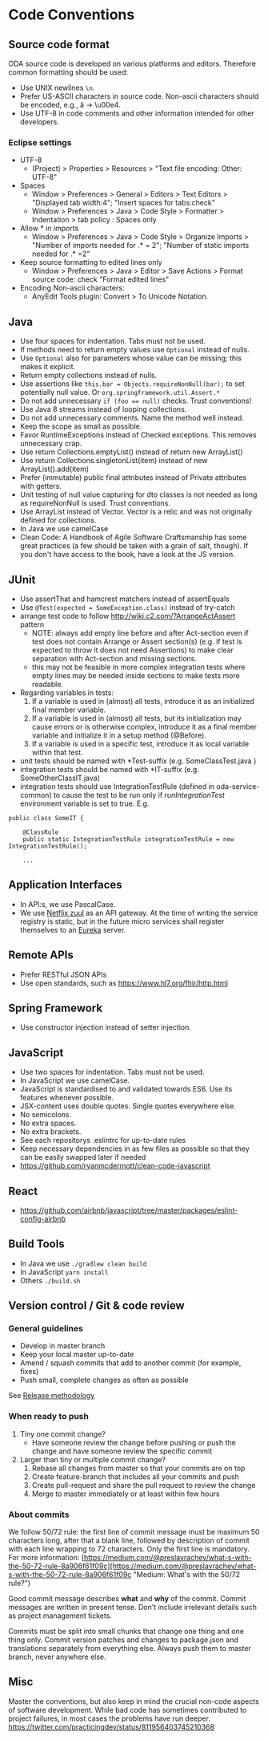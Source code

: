 # Code Conventions
## Source code format
ODA source code is developed on various platforms and editors. Therefore common formatting should be used:
- Use UNIX newlines `\n`.
- Prefer US-ASCII characters in source code. Non-ascii characters should be encoded, e.g., ä -> \u00e4.
- Use UTF-8 in code comments and other information intended for other developers.

### Eclipse settings
- UTF-8
  * (Project) > Properties > Resources > "Text file encoding: Other: UTF-8"
- Spaces
  * Window > Preferences > General > Editors > Text Editors > "Displayed tab width:4"; "Insert spaces for tabs:check"
  * Window > Preferences > Java > Code Style > Formatter > Indentation > tab policy : Spaces only
- Allow * in imports
  * Window > Preferences > Java > Code Style > Organize Imports > "Number of imports needed for .* = 2"; "Number of static imports needed for .* =2"
- Keep source formatting to edited lines only
  * Window > Preferences > Java > Editor > Save Actions > Format source code: check "Format edited lines"
- Encoding Non-ascii characters:
  * AnyEdit Tools plugin: Convert > To Unicode Notation.

## Java
- Use four spaces for indentation. Tabs must not be used.
- If methods need to return empty values use `Optional` instead of nulls.
- Use `Optional` also for parameters whose value can be missing; this makes it explicit.
- Return empty collections instead of nulls.
- Use assertions like `this.bar = Objects.requireNonNull(bar);` to set potentially null value. Or `org.springframework.util.Assert.*`
- Do not add unnecessary `if (foo == null)` checks. Trust conventions!
- Use Java 8 streams instead of looping collections.
- Do not add unnecessary comments. Name the method well instead.
- Keep the scope as small as possible.
- Favor RuntimeExceptions instead of Checked exceptions. This removes unnecessary crap.
- Use return Collections.emptyList() instead of return new ArrayList()
- Use return Collections.singletonList(item) instead of new ArrayList().add(item)
- Prefer (immutable) public final attributes instead of Private attributes with getters.
- Unit testing of null value capturing for dto classes is not needed as long as requireNonNull is used. Trust conventions.
- Use ArrayList instead of Vector. Vector is a relic and was not originally defined for collections.
- In Java we use camelCase
- Clean Code: A Handbook of Agile Software Craftsmanship has some great practices (a few should be taken with a grain of salt, though). If you don't have access to the book, have a look at the JS version.

## JUnit
- Use assertThat and hamcrest matchers instead of assertEquals
- Use `@Test(expected = SomeException.class)` instead of try-catch
- arrange test code to follow http://wiki.c2.com/?ArrangeActAssert pattern
  + NOTE: always add empty line before and after Act-section even if test does not contain Arrange or Assert section(s) (e.g. if test is expected to throw it does not need Assertions) to make clear separation with Act-section and missing sections.
  + this may not be feasible in more complex integration tests where empty lines may be needed inside sections to make tests more readable.
- Regarding variables in tests:
  1. If a variable is used in (almost) all tests, introduce it as an initialized final member variable.
  1. If a variable is used in (almost) all tests, but its initialization may cause errors or is otherwise complex, introduce it as a final member variable and initialize it in a setup method (@Before).
  1. If a variable is used in a specific test, introduce it as local variable within that test.
- unit tests should be named with \*Test-suffix (e.g. SomeClassTest.java )
- integration tests should be named with \*IT-suffix (e.g. SomeOtherClassIT.java)
- integration tests should use IntegrationTestRule (defined in oda-service-common) to cause the test to be run only if *runIntegrationTest* environment variable is set to true. E.g.
```
public class SomeIT {

    @ClassRule
    public static IntegrationTestRule integrationTestRule = new IntegrationTestRule();

    ...
```

## Application Interfaces
- In API:s, we use PascalCase.
- We use [Netflix zuul](https://github.com/Netflix/zuul) as an API gateway.
  At the time of writing the service registry is static, but in the future
  micro services shall register themselves to an 
  [Eureka](https://github.com/Netflix/eureka) server.

## Remote APIs
- Prefer RESTful JSON APIs
- Use open standards, such as https://www.hl7.org/fhir/http.html

## Spring Framework
- Use constructor injection instead of setter injection.

## JavaScript
- Use two spaces for indentation. Tabs must not be used.
- In JavaScript we use camelCase.
- JavaScript is standardised to and validated towards ES6. Use its features whenever possible.
- JSX-content uses double quotes. Single quotes everywhere else.
- No semicolons.
- No extra spaces.
- No extra brackets.
- See each repositorys .eslintrc for up-to-date rules
- Keep necessary dependencies in as few files as possible so that they can be easily swapped later if needed
- https://github.com/ryanmcdermott/clean-code-javascript

## React
- https://github.com/airbnb/javascript/tree/master/packages/eslint-config-airbnb

## Build Tools
- In Java we use `./gradlew clean build`
- In JavaScript `yarn install`
- Others `./build.sh`

## Version control / Git & code review

### General guidelines

- Develop in master branch
- Keep your local master up-to-date
- Amend / squash commits that add to another commit (for example, fixes)
- Push small, complete changes as often as possible

See [Release methodology](release-methodology.md)

### When ready to push

1. Tiny one commit change?
   - Have someone review the change before pushing or push the change and have someone review the specific commit
2. Larger than tiny or multiple commit change?
   1. Rebase all changes from master so that your commits are on top
   2. Create feature-branch that includes all your commits and push
   3. Create pull-request and share the pull request to review the change
   4. Merge to master immediately or at least within few hours

### About commits

We follow 50/72 rule: the first line of commit message must be maximum 50 characters long, after that a blank line, followed by description of commit with each line wrapping to 72 characters. Only the first line is mandatory. For more information: [https://medium.com/@preslavrachev/what-s-with-the-50-72-rule-8a906f61f09c](https://medium.com/@preslavrachev/what-s-with-the-50-72-rule-8a906f61f09c "Medium: What's with the 50/72 rule?")

Good commit message describes **what** and **why** of the commit. Commit messages are written in present tense. Don't include irrelevant details such as project management tickets.

Commits must be split into small chunks that change one thing and one thing only. Commit version patches and changes to package.json and translations separately from everything else. Always push them to master branch, never anywhere else.

## Misc

Master the conventions, but also keep in mind the crucial non-code aspects of software development. While bad code has sometimes contributed to project failures, in most cases the problems have run deeper.
https://twitter.com/practicingdev/status/811956403745210368
